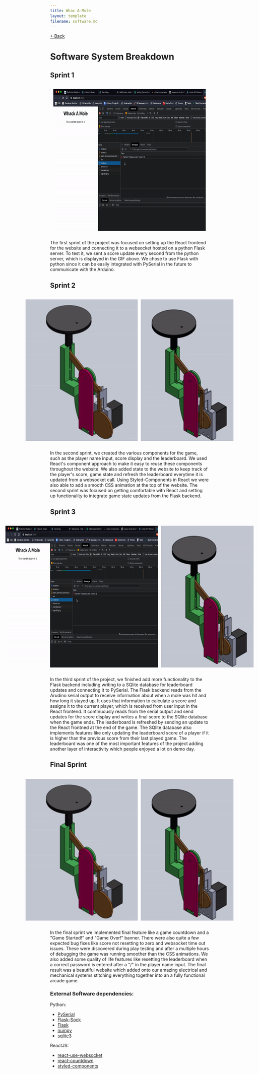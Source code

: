 ```yaml
---
title: Whac-A-Mole
layout: template
filename: software.md
--- 
```

[<-Back](./index.md) 

# Software System Breakdown

## Sprint 1

<div style="display:flex;flex-direction:row;justify-content:center;padding:10px">
<img src="website-images/software/sprint_1-1.gif" style="width:auto;height:450px;padding:5px;max-width:100%">
</div>

The first sprint of the project was focused on setting up the React frontend for the website and connecting it to a websocket hosted on a python Flask server. To test it, we sent a score update every second from the python server, which is displayed in the GIF above. We chose to use Flask with python since it can be easily integrated with PySerial in the future to communicate with the Arduino.

## Sprint 2

<div style="display:flex;flex-direction:row;justify-content:center;padding:10px">
<img src="website-images/mechanical/sprint_1-1.gif" style="width:auto;height:450px;padding:5px;max-width:100%">
<img src="website-images/mechanical/sprint_1-2.gif" style="width:auto;height:450px;padding:5px;max-width:100%">
</div>

In the second sprint, we created the various components for the game, such as the player name input, score display and the leaderboard. We used React's component approach to make it easy to reuse these components throughout the website. We also added state to the website to keep track of the player's score, game state and refresh the leaderboard everytime it is updated from a websocket call. Using Styled-Components in React we were also able to add a smooth CSS animation at the top of the website. The second sprint was focused on getting comfortable with React and setting up functionality to integrate game state updates from the Flask backend.

## Sprint 3

<div style="display:flex;flex-direction:row;justify-content:center;padding:10px">
<img src="website-images/software/sprint_1-1.gif" style="width:auto;height:450px;padding:5px;max-width:100%">
<img src="website-images/mechanical/sprint_1-2.gif" style="width:auto;height:450px;padding:5px;max-width:100%">
</div>

In the third sprint of the project, we finished add more functionality to the Flask backend including writing to a SQlite database for leaderboard updates and connecting it to PySerial. The Flask backend reads from the Arudino serial output to receive information about when a mole was hit and how long it stayed up. It uses that information to calculate a score and assigns it to the current player, which is received from user input in the React frontend. It continuously reads from the serial output and send updates for the score display and writes a final score to the SQlite database when the game ends. The leaderboard is refreshed by sending an update to the React frontned at the end of the game. The SQlite database also implements features like only updating the leaderboard score of a player if it is higher than the previous score from their last played game. The leaderboard was one of the most important features of the project adding another layer of interactivity which people enjoyed a lot on demo day.

## Final Sprint

<div style="display:flex;flex-direction:row;justify-content:center;padding:10px">
<img src="website-images/mechanical/sprint_1-1.gif" style="width:auto;height:450px;padding:5px;max-width:100%">
<img src="website-images/mechanical/sprint_1-2.gif" style="width:auto;height:450px;padding:5px;max-width:100%">
</div>

In the final sprint we implemented final feature like a game countdown and a "Game Started!" and "Game Over!" banner. There were also quite a few expected bug fixes like score not resetting to zero and websocket time out issues. These were discovered during play testing and after a multiple hours of debugging the game was running smoother than the CSS animations. We also added some quality of life features like resetting the leaderboard when a correct password is entered after a "/" in the player name input. The final result was a beautiful website which added onto our amazing electrical and mechanical systems stitching everything together into an a fully functional arcade game.

### External Software dependencies:   
Python:   
- [PySerial](https://pypi.org/project/pyserial/)
- [Flask-Sock](https://flask-sock.readthedocs.io/en/latest/)
- [Flask](https://flask.palletsprojects.com/en/2.2.x/)
- [numpy](https://numpy.org)
- [sqlite3](https://docs.python.org/3/library/sqlite3.html)   

ReactJS:   
- [react-use-websocket](https://www.npmjs.com/package/react-use-websocket)
- [react-countdown](https://www.npmjs.com/package/react-countdown)
- [styled-components](https://styled-components.com)
